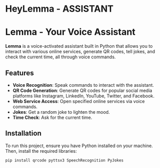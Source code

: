 # HeyLemma - ASSISTANT
# Lemma - Your Voice Assistant

**Lemma** is a voice-activated assistant built in Python that allows you to interact with various online services, generate QR codes, tell jokes, and check the current time, all through voice commands.

## Features

- **Voice Recognition**: Speak commands to interact with the assistant.
- **QR Code Generation**: Generate QR codes for popular social media platforms like Instagram, LinkedIn, YouTube, Twitter, and Facebook.
- **Web Service Access**: Open specified online services via voice commands.
- **Jokes**: Get a random joke to lighten the mood.
- **Time Check**: Ask for the current time.

## Installation

To run this project, ensure you have Python installed on your machine. Then, install the required libraries:

```bash
pip install qrcode pyttsx3 SpeechRecognition PyJokes
